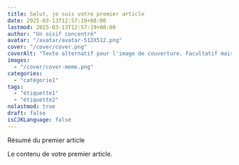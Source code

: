 ```yaml
---
title: Salut, je suis votre premier article
date: 2025-03-13T12:57:19+08:00
lastmod: 2025-03-13T12:57:19+08:00
author: "Un oisif concentré"
avatar: "/avatar/avatar-512X512.png"
cover: "/cover/cover.png"
coverAlt: "Texte alternatif pour l'image de couverture. Facultatif mais important !"
images:
  - "/cover/cover-meme.png"
categories:
  - "catégorie1"
tags:
  - "étiquette1"
  - "étiquette2"
nolastmod: true
draft: false
isCJKLanguage: false
---
```


Résumé du premier article
<!--more-->

Le contenu de votre premier article. 
